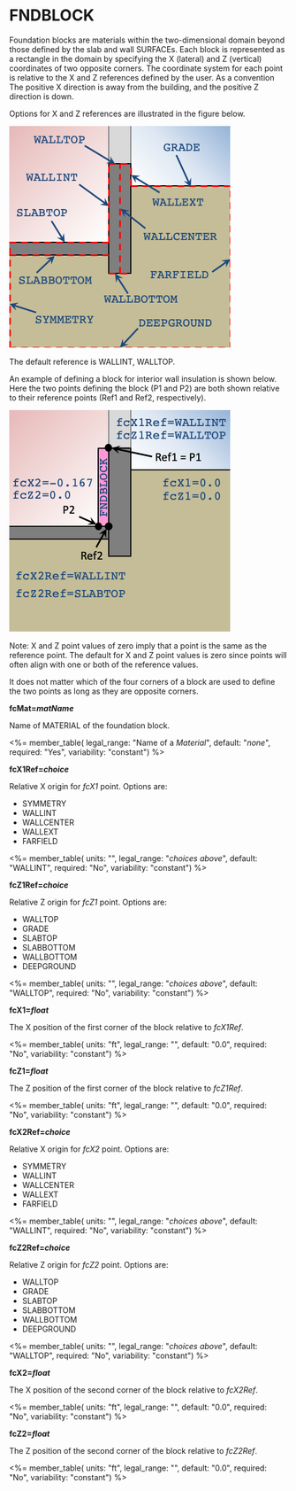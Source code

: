# FNDBLOCK

Foundation blocks are materials within the two-dimensional domain beyond those defined by the slab and wall SURFACEs. Each block is represented as a rectangle in the domain by specifying the X (lateral) and Z (vertical) coordinates of two opposite corners. The coordinate system for each point is relative to the X and Z references defined by the user. As a convention The positive X direction is away from the building, and the positive Z direction is down.

Options for X and Z references are illustrated in the figure below.

![Foundation block references](media/fd_refs.png)

The default reference is WALLINT, WALLTOP.

An example of defining a block for interior wall insulation is shown below. Here the two points defining the block (P1 and P2) are both shown relative to their reference points (Ref1 and Ref2, respectively).

![Foundation block example](media/fd_block.png)

Note: X and Z point values of zero imply that a point is the same as the reference point. The default for X and Z point values is zero since points will often align with one or both of the reference values.

It does not matter which of the four corners of a block are used to define the two points as long as they are opposite corners.

**fcMat=*matName***

Name of MATERIAL of the foundation block.

<%= member_table(
  legal_range: "Name of a *Material*",
  default: "*none*",
  required: "Yes",
  variability: "constant") %>

**fcX1Ref=*choice***

Relative X origin for *fcX1* point. Options are:

- SYMMETRY
- WALLINT
- WALLCENTER
- WALLEXT
- FARFIELD

<%= member_table(
  units: "",
  legal_range: "*choices above*",
  default: "WALLINT",
  required: "No",
  variability: "constant") %>

**fcZ1Ref=*choice***

Relative Z origin for *fcZ1* point. Options are:

- WALLTOP
- GRADE
- SLABTOP
- SLABBOTTOM
- WALLBOTTOM
- DEEPGROUND

<%= member_table(
  units: "",
  legal_range: "*choices above*",
  default: "WALLTOP",
  required: "No",
  variability: "constant") %>

**fcX1=*float***

The X position of the first corner of the block relative to *fcX1Ref*.

<%= member_table(
  units: "ft",
  legal_range: "",
  default: "0.0",
  required: "No",
  variability: "constant") %>

**fcZ1=*float***

The Z position of the first corner of the block relative to *fcZ1Ref*.

<%= member_table(
  units: "ft",
  legal_range: "",
  default: "0.0",
  required: "No",
  variability: "constant") %>

**fcX2Ref=*choice***

Relative X origin for *fcX2* point. Options are:

- SYMMETRY
- WALLINT
- WALLCENTER
- WALLEXT
- FARFIELD

<%= member_table(
  units: "",
  legal_range: "*choices above*",
  default: "WALLINT",
  required: "No",
  variability: "constant") %>

**fcZ2Ref=*choice***

Relative Z origin for *fcZ2* point. Options are:

- WALLTOP
- GRADE
- SLABTOP
- SLABBOTTOM
- WALLBOTTOM
- DEEPGROUND

<%= member_table(
  units: "",
  legal_range: "*choices above*",
  default: "WALLTOP",
  required: "No",
  variability: "constant") %>

**fcX2=*float***

The X position of the second corner of the block relative to *fcX2Ref*.

<%= member_table(
  units: "ft",
  legal_range: "",
  default: "0.0",
  required: "No",
  variability: "constant") %>

**fcZ2=*float***

The Z position of the second corner of the block relative to *fcZ2Ref*.

<%= member_table(
  units: "ft",
  legal_range: "",
  default: "0.0",
  required: "No",
  variability: "constant") %>
